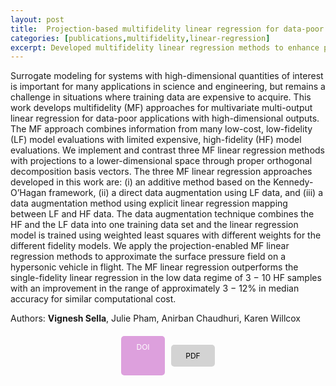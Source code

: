 ```yaml
---
layout: post
title:  Projection-based multifidelity linear regression for data-poor applications
categories: [publications,multifidelity,linear-regression]
excerpt: Developed multifidelity linear regression methods to enhance predictive accuracy in data-poor, high-dimensional applications, showing significant improvement on a hypersonic vehicle surface pressure prediction example.
---
```


Surrogate modeling for systems with high-dimensional quantities of interest is important for many applications in science and engineering, but remains a challenge in situations where training data are expensive to acquire. This work develops multifidelity (MF) approaches for multivariate multi-output linear regression for data-poor applications with high-dimensional outputs. The MF approach combines information from many low-cost, low-fidelity (LF) model evaluations with limited expensive, high-fidelity (HF) model evaluations. We implement and contrast three MF linear regression methods with projections to a lower-dimensional space through proper orthogonal decomposition basis vectors. The three MF linear regression approaches developed in this work are: (i) an additive method based on the Kennedy-O’Hagan framework, (ii) a direct data augmentation using LF data, and (iii) a data augmentation method using explicit linear regression mapping between LF and HF data. The data augmentation technique combines the HF and the LF data into one training data set and the linear regression model is trained using weighted least squares with different weights for the different fidelity models. We apply the projection-enabled MF linear regression methods to approximate the surface pressure field on a hypersonic vehicle in flight. The MF linear regression outperforms the single-fidelity linear regression in the low data regime of 3 − 10 HF samples with an improvement in the range of approximately 3 − 12% in median accuracy for similar computational cost.

Authors: **Vignesh Sella**, Julie Pham, Anirban Chaudhuri, Karen Willcox

<div style="display: flex; justify-content: center; gap: 10px; margin-top: 20px;">
  <a href="https://doi.org/10.2514/6.2023-0916" style="background-color: #dda0dd; color: white; padding: 10px; border-radius: 5px; text-decoration: none; font-size: 12px; display: inline-block; width: 50px; text-align: center;">DOI</a>

  <a href="https://www.researchgate.net/profile/Anirban-Chaudhuri-4/publication/367312344_Projection-based_multifidelity_linear_regression_for_data-poor_applications/links/63e3d1acdea6121757931091/Projection-based-multifidelity-linear-regression-for-data-poor-applications.pdf" style="background-color: #d3d3d3; color: black; padding: 10px; border-radius: 5px; text-decoration: none; font-size: 12px; display: inline-block; width: 50px; text-align: center;">PDF</a>
</div>


